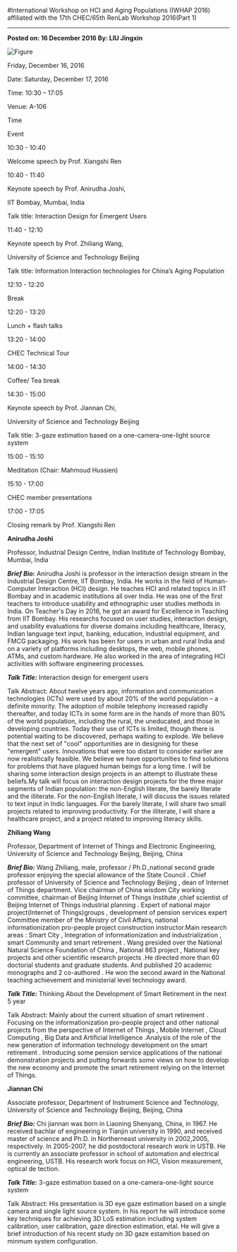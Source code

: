 ﻿﻿#International Workshop on HCI and Aging Populations (IWHAP 2016) affiliated with the 17th CHEC/65th RenLab Workshop 2016(Part 1)---**Posted on: 16 December 2016 By: LIU Jingxin**![Figure](https://farm1.staticflickr.com/493/30883988513_a525a7bf62_c.jpg)Friday, December 16, 2016 Date: Saturday, December 17, 2016Time: 10:30 – 17:05Venue: A-106TimeEvent10:30 - 10:40Welcome speech by Prof. Xiangshi Ren10:40 - 11:40Keynote speech by Prof. Anirudha Joshi,IIT Bombay, Mumbai, IndiaTalk title: Interaction Design for Emergent Users11:40 - 12:10Keynote speech by Prof. Zhiliang Wang,University of Science and Technology BeijingTalk title: Information Interaction technologies for China’s Aging Population12:10 - 12:20Break12:20 - 13:20Lunch + flash talks13:20 - 14:00CHEC Technical Tour14:00 - 14:30Coffee/ Tea break14:30 - 15:00Keynote speech by Prof. Jiannan Chi,University of Science and Technology BeijingTalk title: 3-gaze estimation based on a one-camera-one-light source system15:00 - 15:10Meditation (Chair: Mahmoud Hussien)15:10 - 17:00CHEC member presentations17:00 - 17:05Closing remark by Prof. Xiangshi Ren  **Anirudha Joshi**Professor, Industrial Design Centre, Indian Institute of Technology Bombay, Mumbai, India**_Brief Bio:_** Anirudha Joshi is professor in the interaction design stream in the Industrial Design Centre, IIT Bombay, India. He works in the field of Human-Computer Interaction (HCI) design. He teaches HCI and related topics in IIT Bombay and in academic institutions all over India. He was one of the first teachers to introduce usability and ethnographic user studies methods in India. On Teacher's Day in 2016, he got an award for Excellence in Teaching from IIT Bombay. His researchs focused on user studies, interaction design, and usability evaluations for diverse domains including healthcare, literacy, Indian language text input, banking, education, industrial equipment, and FMCG packaging. His work has been for users in urban and rural India and on a variety of platforms including desktops, the web, mobile phones, ATMs, and custom hardware. He also worked in the area of integrating HCI activities with software engineering processes.**_Talk Title:_** Interaction design for emergent usersTalk Abstract: About twelve years ago, information and communication technologies (ICTs) were used by about 20% of the world population – a definite minority. The adoption of mobile telephony increased rapidly thereafter, and today ICTs in some form are in the hands of more than 80% of the world population, including the rural, the uneducated, and those in developing countries. Today their use of ICTs is limited, though there is potential waiting to be discovered, perhaps waiting to explode. We believe that the next set of "cool" opportunities are in designing for these "emergent" users. Innovations that were too distant to consider earlier are now realistically feasible. We believe we have opportunities to find solutions for problems that have plagued human beings for a long time. I will be sharing some interaction design projects in an attempt to illustrate these beliefs.My talk will focus on interaction design projects for the three major segments of Indian population: the non-English literate, the barely literate and the illiterate. For the non-English literate, I will discuss the issues related to text input in Indic languages. For the barely literate, I will share two small projects related to improving productivity. For the illiterate, I will share a healthcare project, and a project related to improving literacy skills.    **Zhiliang Wang**Professor, Department of Internet of Things and Electronic Engineering,  University of Science and Technology Beijing, Beijing, China**_Brief Bio:_** Wang Zhiliang, male, professor / Ph.D.,national second grade professor enjoying the special allowance of the State Council . Chief professor of University of Science and Technology Beijing , dean of Internet of Things department. Vice chairman of China wisdom City working committee, chairman of Beijing Internet of Things Institute ,chief scientist of Beijing Internet of Things industrial planning . Expert of national major project(Internet of Things)groups , development of pension services expert Committee member of the Ministry of Civil Affairs, national informationization pro-people project construction instructor.Main research areas : Smart City , Integration of informationization and industrialization , smart Community and smart retirement . Wang presided over the National Natural Science Foundation of China , National 863 project , National key projects and other scientific research projects .He directed  more than 60 doctorial students and graduate students. And  published 20 academic monographs and 2 co-authored . He won the second award in the National teaching achievement and ministerial level technology award.**_Talk Title:_** Thinking About the Development of Smart Retirement in the next 5 yearTalk Abstract: Mainly about the current situation of smart retirement . Focusing on the informationization pro-people project and other national projects from the perspective of Internet of Things , Mobile Internet , Cloud Computing , Big Data and Artificial Intelligence .Analysis of the role of the new generation of information technology development on the smart retirement . Introducing some pension service applications of the national demonstration projects and putting forwards some views on how to develop the new economy and promote the smart retirement relying on the Internet of Things.    **Jiannan Chi**Associate professor, Department of Instrument Science and Technology, University of Science and Technology Beijing, Beijing, China**_Brief Bio:_** Chi jiannan was born in Liaoning Shenyang, China, in 1967. He received bachlar of engineering in Tianjin university in 1990, and received master of science and Ph.D. in Northerneast university in 2002,2005, respectively. In 2005-2007, he did postdoctoral research work in USTB. He is currently an associate professor in school   of automation and electrical engineering, USTB. His research work focus on HCI, Vision measurement, optical de tection.**_Talk Title:_** 3-gaze estimation based on a one-camera-one-light source systemTalk Abstract: His presentation is 3D eye gaze estimation based on a single camera and single light source system. In his report he will introduce some key techniques for achieving 3D LoS estimation including system calibration, user calibration, gaze direction estimation, etal. He will give a brief introduction of his recent study on  3D gaze estamition based on minmum system configuration.
